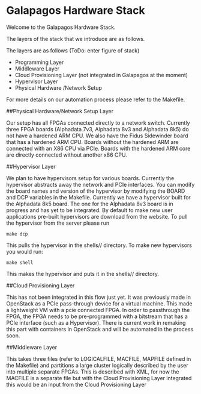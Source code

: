 # Galapagos Hardware Stack 

Welcome to the Galapagos Hardware Stack. 

The layers of the stack that we introduce are as follows. 

The layers are as follows (ToDo: enter figure of stack)
- Programming Layer
- Middleware Layer
- Cloud Provisioning Layer (not integrated in Galapagos at the moment)
- Hypervisor Layer
- Physical Hardware /Network Setup

For more details on our automation process please refer to the Makefile. 

##Physical Hardware/Network Setup Layer

Our setup has all FPGAs connected directly to a network switch. Currently three FPGA boards (Alphadata 7v3, Alphadata 8v3 and Alphadata 8k5) do not have a hardened ARM CPU.
We also have the Fidus Sidewinder board that has a hardened ARM CPU. Boards without the hardened ARM are connected with an X86 CPU via PCIe. Boards with the hardened ARM core are directly connected without another x86 CPU.

##Hypervisor Layer

We plan to have hypervisors setup for various boards. Currently the hypervisor abstracts away the network and PCIe interfaces. 
You can modify the board names and version of the hypervisor by modifying the BOARD and DCP variables in the Makefile.
Currently we have a hypervisor built for the Alphadata 8k5 board. The one for the Alphadata 8v3 board is in progress and has yet to be integrated. 
By default to make new user applications pre-built hypervisors are download from the website. To pull the hypervisor from the server please run 


`make dcp`

This pulls the hypervisor in the shells/<board name>/ directory. 
To make new hypervisors you would run:

`make shell`

This makes the hypervisor and puts it in the shells/<board name>/ directory.


##Cloud Provisioning Layer

This has not been integrated in this flow just yet. It was previously made in OpenStack as a PCIe pass-through device for a virtual machine.
This made a lightweight VM with a pcie connected FPGA. In order to passthrough the FPGA, the FPGA needs to be pre-programmed with a bitstream that has a PCIe interface (such as a Hypervisor).
There is current work in remaking this part with containers in OpenStack and will be automated in the process soon.

##Middleware Layer

This takes three files (refer to LOGICALFILE, MACFILE, MAPFILE defined in the Makefile) and partitions a large cluster logically described by the user into multiple separate FPGAs.
This is described with XML, for now the MACFILE is a separate file but with the Cloud Provisioning Layer integrated this would be an input from the Cloud Provisioning Layer

